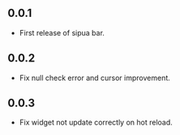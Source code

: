 ## 0.0.1

* First release of sipua bar.

## 0.0.2

* Fix null check error and cursor improvement.

## 0.0.3

* Fix widget not update correctly on hot reload.
